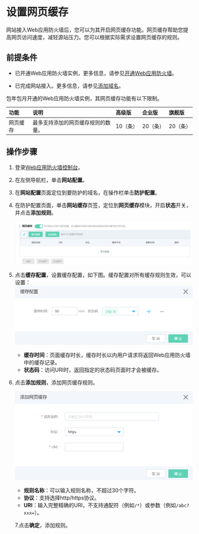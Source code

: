 # 设置网页缓存

网站接入Web应用防火墙后，您可以为其开启网页缓存功能。网页缓存帮助您提高网页访问速度，减轻源站压力。您可以根据实际需求设置网页缓存的规则。

## 前提条件

- 已开通Web应用防火墙实例，更多信息，请参见[开通Web应用防火墙](https://docs.jdcloud.com/cn/web-application-firewall/purchase-process)。

- 已完成网站接入。更多信息，请参见[添加域名](https://docs.jdcloud.com/cn/web-application-firewall/step-1)。


包年包月开通的Web应用防火墙实例，其网页缓存功能有以下限制。

| 功能     | 说明                               | 高级版   | 企业版   | 旗舰版   |
| :------- | :--------------------------------- | :------- | :------- | :------- |
| 网页缓存 | 最多支持添加的网页缓存规则的数量。 | 10（条） | 20（条） | 20（条） |

## 操作步骤

1. 登录[Web应用防火墙控制台](https://cloudwaf-console.jdcloud.com/overview/business)。

2. 在左侧导航栏，单击**网站配置**。

3. 在**网站配置**页面定位到要防护的域名，在操作栏单击**防护配置**。

4. 在防护配置页面，单击**网站缓存**页签，定位到**网页缓存**模块，开启**状态**开关，并点击**添加规则**。

   ![image](../../../../../image/WAF/protect-configure/52.Web-cache.png)

5. 点击**缓存配置**，设置缓存配置，如下图。缓存配置对所有缓存规则生效，可以设置：
   ![image](../../../../../image/WAF/protect-configure/53.Web-Cache-Setting.png)

   - **缓存时间**：页面缓存时长，缓存时长以内用户请求将返回Web应用防火墙中的缓存记录。
   - **状态码**：访问URI时，返回指定的状态码页面时才会被缓存。

6. 点击**添加规则**，添加网页缓存规则。

   ![image](../../../../../image/WAF/protect-configure/54.Web-Cache-Add-Rule.png)

   - **规则名称**：可以输入规则名称，不超过30个字符。
   - **协议**：支持选择http/https协议。
   - **URI**：输入完整精确的URI，不支持通配符（例如`/*`）或参数（例如`/abc?xxx=`）。

   7.点击**确定**，添加规则。

   

   